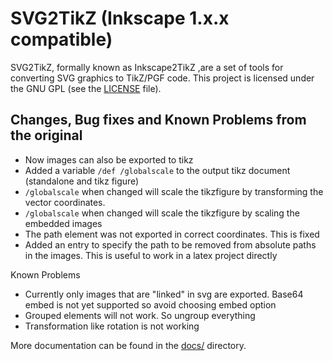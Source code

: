 # SVG2TikZ (Inkscape 1.x.x compatible)

SVG2TikZ, formally known as Inkscape2TikZ ,are a set of tools for converting SVG graphics to TikZ/PGF code. 
This project is licensed under the GNU GPL  (see  the [LICENSE](/LICENSE) file).

## Changes, Bug fixes and Known Problems from the original

- Now images can also be exported to tikz
- Added a variable `/def /globalscale` to the output tikz document (standalone and tikz figure)
- `/globalscale` when changed will scale the tikzfigure by transforming the vector coordinates.
- `/globalscale` when changed will scale the tikzfigure by scaling the embedded images
- The path element was not exported in correct coordinates. This is fixed
- Added an entry to specify the path to be removed from absolute paths in the images. This is useful to work in a latex project directly

Known Problems
- Currently only images that are "linked" in svg are exported. Base64 embed is not yet supported so avoid choosing embed option
- Grouped elements will not work. So ungroup everything
- Transformation like rotation is not working

More documentation can be found in the [docs/](/docs/index.rst) directory.

